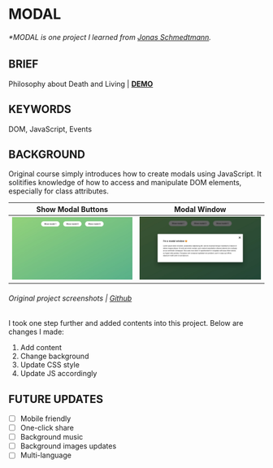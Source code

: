# MODAL

###### \*MODAL is one project I learned from [Jonas Schmedtmann](https://www.udemy.com/share/101WfeAEYbdllRRHQH/).

## BRIEF

Philosophy about Death and Living | [**DEMO**](https://howiework.github.io/Modal/)

## KEYWORDS

DOM, JavaScript, Events

## BACKGROUND

Original course simply introduces how to create modals using JavaScript. It solitifies knowledge of how to access and manipulate DOM elements, especially for class attributes.

<!-- prettier-ignore-start -->
|Show Modal Buttons|Modal Window|
| :--------------: | :--------: |
| ![Original Modal Screenshot](./original-modal-screenshot-1.jpg 'Original Modal Screenshot 1') | ![Original Modal Screenshot](./original-modal-screenshot-2.jpg 'Original Modal Screenshot 2') |
<!-- prettier-ignore-end -->

###### Original project screenshots | [Github](https://github.com/HowieWork/complete-javascript-with-jonas/tree/master/06-Modal)

I took one step further and added contents into this project. Below are changes I made:

1. Add content
2. Change background
3. Update CSS style
4. Update JS accordingly

## FUTURE UPDATES

- [ ] Mobile friendly
- [ ] One-click share
- [ ] Background music
- [ ] Background images updates
- [ ] Multi-language
